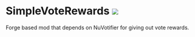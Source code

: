 # SimpleVoteRewards [![](https://jitpack.io/v/Pixelmon-Development/SimpleVoteRewards.svg)](https://jitpack.io/#Pixelmon-Development/SimpleVoteRewards)

Forge based mod that depends on NuVotifier for giving out vote rewards.
